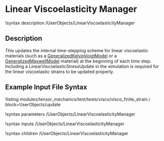 # Linear Viscoelasticity Manager

!syntax description /UserObjects/LinearViscoelasticityManager

## Description

This updates the internal time-stepping scheme for linear viscoelastic materials (such as a [GeneralizedKelvinVoigtModel](/GeneralizedKelvinVoigtModel.md) or a [GeneralizedMaxwellModel](/GeneralizedMaxwellModel.md) material) at the beginning of each time step. Including a LinearViscoelasticStressUpdate in the simulation is required for the linear viscoelastic strains to be updated properly.

## Example Input File Syntax

!listing modules/tensor_mechanics/test/tests/visco/visco_finite_strain.i block=UserObjects/update

!syntax parameters /UserObjects/LinearViscoelasticityManager

!syntax inputs /UserObjects/LinearViscoelasticityManager

!syntax children /UserObjects/LinearViscoelasticityManager
